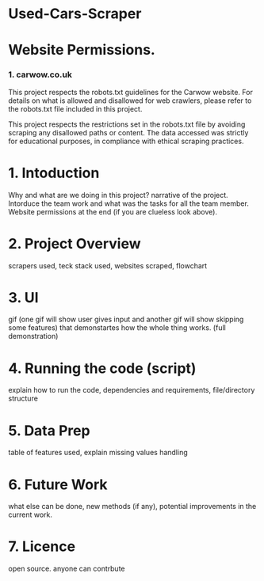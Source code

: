 # Used-Cars-Scraper

# Website Permissions.
### 1. carwow.co.uk

This project respects the robots.txt guidelines for the Carwow website. For details on what is allowed and disallowed for web crawlers, please refer to the robots.txt file included in this project.

This project respects the restrictions set in the robots.txt file by avoiding scraping any disallowed paths or content. The data accessed was strictly for educational purposes, in compliance with ethical scraping practices.


# 1. Intoduction
Why and what are we doing in this project? narrative of the project. Intorduce the team work and what was the tasks for all the team member. Website permissions at the end (if you are clueless look above).

# 2. Project Overview
scrapers used, teck stack used, websites scraped, flowchart

# 3. UI
gif (one gif will show user gives input and another gif will show skipping some features) that demonstartes how the whole thing works. (full demonstration)

# 4. Running the code (script)
explain how to run the code, dependencies and requirements, file/directory structure

# 5. Data Prep
table of features used, explain missing values handling 

# 6. Future Work
what else can be done, new methods (if any), potential improvements in the current work.

# 7. Licence
open source. anyone can contrbute

